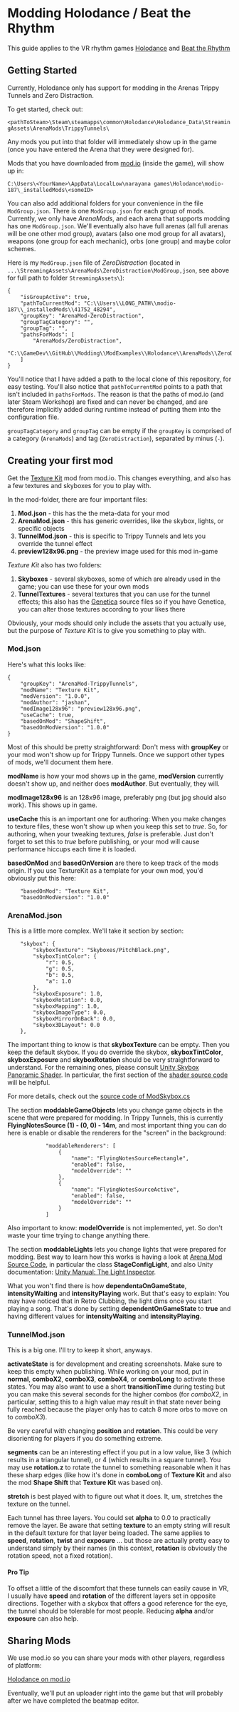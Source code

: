 # Modding Holodance / Beat the Rhythm

This guide applies to the VR rhythm games 
[Holodance](https://store.steampowered.com/app/422860/Holodance/) 
and 
[Beat the Rhythm](https://store.steampowered.com/app/781200/Beat_the_Rhythm_VR/)

## Getting Started

Currently, Holodance only has support for modding in the Arenas
Trippy Tunnels and Zero Distraction.

To get started, check out:

```<pathToSteam>\Steam\steamapps\common\Holodance\Holodance_Data\StreamingAssets\ArenaMods\TrippyTunnels\```

Any mods you put into that folder will immediately show up in the game 
(once you have entered the Arena that they were designed for).

Mods that you have downloaded from [mod.io](https://holodance.mod.io/) (inside the game), will show up in:

```C:\Users\<YourName>\AppData\LocalLow\narayana games\Holodance\modio-187\_installedMods\<someID>```

You can also add additional folders for your convenience in the file `ModGroup.json`. There is one
`ModGroup.json` for each group of mods. Currently, we only have *ArenaMods*, and each arena that
supports modding has one `ModGroup.json`. We'll eventually also have full arenas (all full arenas
will be one other mod group), avatars (also one mod group for all avatars), weapons (one group for
each mechanic), orbs (one group) and maybe color schemes.

Here is my `ModGroup.json` file of *ZeroDistraction* (located in `...\StreamingAssets\ArenaMods\ZeroDistraction\ModGroup,json`,
see above for full path to folder `StreamingAssets\`):

```
{
    "isGroupActive": true,
    "pathToCurrentMod": "C:\\Users\\LONG_PATH\\modio-187\\_installedMods\\41752_48294",
    "groupKey": "ArenaMod-ZeroDistraction",
    "groupTagCategory": "",
    "groupTag": "",
    "pathsForMods": [
        "ArenaMods/ZeroDistraction",
        "C:\\GameDev\\GitHub\\Modding\\ModExamples\\Holodance\\ArenaMods\\ZeroDistraction"
    ]
}
```

You'll notice that I have added a path to the local clone of this repository, for easy testing.
You'll also notice that `pathToCurrentMod` points to a path that isn't included in `pathsForMods`.
The reason is that the paths of mod.io (and later Steam Workshop) are fixed and can never be changed,
and are therefore implicitly added during runtime instead of putting them into the configuration file.

`groupTagCategory` and `groupTag` can be empty if the `groupKey` is comprised of a 
category (`ArenaMods`) and tag (`ZeroDistraction`), separated by minus (`-`).

## Creating your first mod

Get the [Texture Kit](https://holodance.mod.io/texture-kit) mod from mod.io. This changes everything,
and also has a few textures and skyboxes for you to play with.

In the mod-folder, there are four important files:

1. **Mod.json** - this has the the meta-data for your mod
2. **ArenaMod.json** - this has generic overrides, like the skybox, lights, or specific objects
3. **TunnelMod.json** - this is specific to Trippy Tunnels and lets you override the tunnel effect
4. **preview128x96.png** - the preview image used for this mod in-game

*Texture Kit* also has two folders:

1. **Skyboxes** - several skyboxes, some of which are already used in the game; you can use these for your own mods
2. **TunnelTextures** - several textures that you can use for the tunnel effects; this also has the [Genetica](http://spiralgraphics.biz/genetica.htm) source files so if you have Genetica, you can alter those textures according to your likes there

Obviously, your mods should only include the assets that you actually use, but the purpose of *Texture Kit* is to give you something to play with.

### Mod.json

Here's what this looks like:

```
{
    "groupKey": "ArenaMod-TrippyTunnels",
    "modName": "Texture Kit",
    "modVersion": "1.0.0",
    "modAuthor": "jashan",
    "modImage128x96": "preview128x96.png",
    "useCache": true,
    "basedOnMod": "ShapeShift",
    "basedOnModVersion": "1.0.0"
}
```

Most of this should be pretty straightforward: Don't mess with **groupKey** or your mod won't show 
up for Trippy Tunnels. Once we support other types of mods, we'll document them here.

**modName** is how your mod shows up in the game, **modVersion** currently doesn't show up, and neither does **modAuthor**.
But eventually, they will.

**modImage128x96** is an 128x96 image, preferably png (but jpg should also work). This shows up in game.

**useCache** this is an important one for authoring: When you make changes to texture files, these won't show
up when you keep this set to *true*. So, for authoring, when your tweaking textures, *false* is preferable.
Just don't forget to set this to *true* before publishing, or your mod will cause performance hiccups each time
it is loaded.

**basedOnMod** and **basedOnVersion** are there to keep track of the mods origin. If you use TextureKit
as a template for your own mod, you'd obviously put this here:

```
    "basedOnMod": "Texture Kit",
    "basedOnModVersion": "1.0.0"
```

### ArenaMod.json

This is a little more complex. We'll take it section by section:

```
    "skybox": {
        "skyboxTexture": "Skyboxes/PitchBlack.png",
        "skyboxTintColor": {
            "r": 0.5,
            "g": 0.5,
            "b": 0.5,
            "a": 1.0
        },
        "skyboxExposure": 1.0,
        "skyboxRotation": 0.0,
        "skyboxMapping": 1.0,
        "skyboxImageType": 0.0,
        "skyboxMirrorOnBack": 0.0,
        "skybox3DLayout": 0.0
    },
```

The important thing to know is that **skyboxTexture** can be empty. Then you keep the default skybox.
If you do override the skybox, **skyboxTintColor**, **skyboxExposure** and **skyboxRotation** should
be very straightforward to understand. For the remaining ones, please consult
[Unity Skybox Panoramic Shader](https://github.com/Unity-Technologies/SkyboxPanoramicShader). In particular,
the first section of the [shader source code](https://github.com/Unity-Technologies/SkyboxPanoramicShader/blob/master/Skybox-PanoramicBeta.shader) will be helpful.

For more details, check out the [source code of ModSkybox.cs](https://github.com/narayana-games/Modding/blob/master/com.narayana-games.modding/Runtime/SkyboxMod.cs)

The section **moddableGameObjects** lets you change game objects in the scene that were prepared for
modding. In Trippy Tunnels, this is currently **FlyingNotesSource (1) - (0, 0) - 14m**, and most important
thing you can do here is enable or disable the renderers for the "screen" in the background:

```
            "moddableRenderers": [
                {
                    "name": "FlyingNotesSourceRectangle",
                    "enabled": false,
                    "modelOverride": ""
                },
                {
                    "name": "FlyingNotesSourceActive",
                    "enabled": false,
                    "modelOverride": ""
                }
            ]
```

Also important to know: **modelOverride** is not implemented, yet. So don't waste your time trying to
change anything there.

The section **moddableLights** lets you change lights that were prepared for modding.
Best way to learn how this works is having a look at 
[Arena Mod Source Code](https://github.com/narayana-games/Modding/blob/master/com.narayana-games.modding/Runtime/ArenaMod.cs),
in particular the class **StageConfigLight**, and also Unity documentation: 
[Unity Manual: The Light Inspector](https://docs.unity3d.com/Manual/class-Light.html).

What you won't find there is how **dependentaOnGameState**, **intensityWaiting** and **intensityPlaying**
work. But that's easy to explain: You may have noticed that in Retro Clubbing, the light dims once you
start playing a song. That's done by setting **dependentOnGameState** to **true** and having different values
for **intensityWaiting** and **intensityPlaying**.

### TunnelMod.json

This is a big one. I'll try to keep it short, anyways.

**activateState** is for development and creating screenshots. Make sure to keep this
empty when publishing. While working on your mod, put in **normal**, **comboX2**, **comboX3**, **comboX4**, or **comboLong**
to activate these states. You may also want to use a short **transitionTime** during testing but you can make
this several seconds for the higher combos (for *comboX2*, in particular, setting this to a high value may result
in that state never being fully reached because the player only has to catch 8 more orbs to move on to *comboX3*).

Be very careful with changing **position** and **rotation**. This could be very disorienting for players if you
do something extreme.

**segments** can be an interesting effect if you put in a low value, like 3 (which results in a triangular tunnel),
or 4 (which results in a square tunnel). You may use **rotation.z** to rotate the tunnel to something reasonable when
it has these sharp edges (like how it's done in **comboLong** of **Texture Kit** and also the mod **Shape Shift**
that **Texture Kit** was based on).

**stretch** is best played with to figure out what it does. It, um, stretches the texture on the tunnel.

Each tunnel has three layers. You could set **alpha** to 0.0 to practically remove the layer. Be aware that
setting **texture** to an empty string will result in the default texture for that layer being loaded.
The same applies to **speed**, **rotation**, **twist** and **exposure** ... but those are actually pretty
easy to understand simply by their names (in this context, **rotation** is obviously the rotation speed,
not a fixed rotation).

#### Pro Tip

To offset a little of the discomfort that these tunnels can easily cause in VR, I usually have **speed** and
**rotation** of the different layers set in opposite directions. Together with a skybox that offers a good
reference for the eye, the tunnel should be tolerable for most people. Reducing **alpha** and/or **exposure**
can also help.

## Sharing Mods

We use mod.io so you can share your mods with other players, regardless of platform:

[Holodance on mod.io](https://holodance.mod.io/)

Eventually, we'll put an uploader right into the game but that will probably after 
we have completed the beatmap editor.
